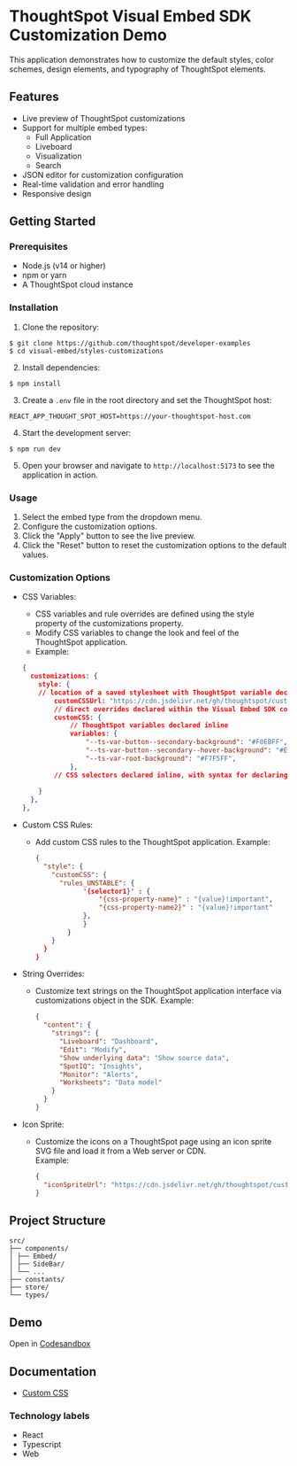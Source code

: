 # ThoughtSpot Visual Embed SDK Customization Demo

This application demonstrates how to customize the default styles, color schemes, design elements, and typography of ThoughtSpot elements.

## Features

- Live preview of ThoughtSpot customizations
- Support for multiple embed types:
  - Full Application
  - Liveboard
  - Visualization
  - Search
- JSON editor for customization configuration
- Real-time validation and error handling
- Responsive design

## Getting Started

### Prerequisites

- Node.js (v14 or higher)
- npm or yarn
- A ThoughtSpot cloud instance

### Installation

1. Clone the repository:

```
$ git clone https://github.com/thoughtspot/developer-examples
$ cd visual-embed/styles-customizations
```

2. Install dependencies:

```
$ npm install
```

3. Create a `.env` file in the root directory and set the ThoughtSpot host:

```
REACT_APP_THOUGHT_SPOT_HOST=https://your-thoughtspot-host.com
```

4. Start the development server:

```
$ npm run dev
```

5. Open your browser and navigate to `http://localhost:5173` to see the application in action.

### Usage

1. Select the embed type from the dropdown menu.
2. Configure the customization options.
3. Click the "Apply" button to see the live preview.
4. Click the "Reset" button to reset the customization options to the default values.

### Customization Options

- CSS Variables:
    - CSS variables and rule overrides are defined using the style property of the customizations property.
    - Modify CSS variables to change the look and feel of the ThoughtSpot application.
    - Example:
    ```json
    {
      customizations: {
        style: {
        // location of a saved stylesheet with ThoughtSpot variable declarations and rules using CSS selectors
            customCSSUrl: "https://cdn.jsdelivr.net/gh/thoughtspot/custom-css-demo/css-variables.css",
            // direct overrides declared within the Visual Embed SDK code
            customCSS: {
                // ThoughtSpot variables declared inline
                variables: {
                    "--ts-var-button--secondary-background": "#F0EBFF",
                    "--ts-var-button--secondary--hover-background": "#E3D9FC",
                    "--ts-var-root-background": "#F7F5FF",
                },
            // CSS selectors declared inline, with syntax for declaring multiple CSS properties
            
        }
      },
    },   
    ```

- Custom CSS Rules:
  - Add custom CSS rules to the ThoughtSpot application.
  Example:
    ```json 
    {
      "style": {
        "customCSS": {
          "rules_UNSTABLE": {
                '{selector1}' : {
                    "{css-property-name}" : "{value}!important",
                    "{css-property-name2}" : "{value}!important"
                },
                }
            }
        }
      }
    }
    ```
- String Overrides:
  - Customize text strings on the ThoughtSpot application interface via customizations object in the SDK.
  Example:
    ```json
    {
      "content": {  
        "strings": {
          "Liveboard": "Dashboard",
          "Edit": "Modify",
          "Show underlying data": "Show source data",
          "SpotIQ": "Insights",
          "Monitor": "Alerts",
          "Worksheets": "Data model"
        }
      }
    }
    ```

- Icon Sprite:
  - Customize the icons on a ThoughtSpot page using an icon sprite SVG file and load it from a Web server or CDN.        
  Example:
    ```json
    {
      "iconSpriteUrl": "https://cdn.jsdelivr.net/gh/thoughtspot/custom-css-demo/icon-sprite.svg"
    }
    ``` 
## Project Structure

    src/
    ├── components/
    │ ├── Embed/
    │ ├── SideBar/
    │ └── ...
    ├── constants/
    ├── store/
    └── types/



## Demo

Open in [Codesandbox](https://githubbox.com/thoughtspot/developer-examples/tree/main/visual-embed/styles-customizations)

## Documentation

- [Custom CSS](https://developers.thoughtspot.com/docs/custom-css)


### Technology labels

- React
- Typescript
- Web

